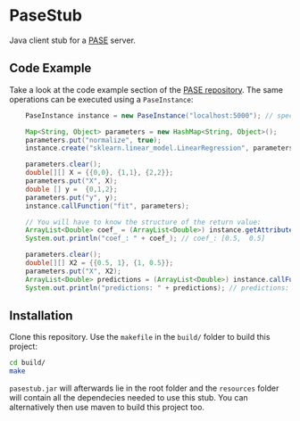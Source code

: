 # PaseStub

Java client stub for a [PASE](https://github.com/aminfa/Pase) server.

## Code Example

Take a look at the code example section of the [PASE repository](https://github.com/aminfa/Pase).
The same operations can be executed using a `PaseInstance`:

```java
    PaseInstance instance = new PaseInstance("localhost:5000"); // specify host

    Map<String, Object> parameters = new HashMap<String, Object>();
    parameters.put("normalize", true);
    instance.create("sklearn.linear_model.LinearRegression", parameters);

    parameters.clear();
    double[][] X = {{0,0}, {1,1}, {2,2}};
    parameters.put("X", X);
    double [] y =  {0,1,2};
    parameters.put("y", y);
    instance.callFunction("fit", parameters);

    // You will have to know the structure of the return value:
    ArrayList<Double> coef_ = (ArrayList<Double>) instance.getAttribute("coef_");
    System.out.println("coef_: " + coef_); // coef_: [0.5,  0.5] 

    parameters.clear();
    double[][] X2 = {{0.5, 1}, {1, 0.5}};
    parameters.put("X", X2);
    ArrayList<Double> predictions = (ArrayList<Double>) instance.callFunction("predict", parameters);
    System.out.println("predictions: " + predictions); // predictions: [0.75,  0.75] 
```

## Installation

Clone this repository. Use the `makefile` in the `build/` folder to build this project:

```bash
cd build/
make
``` 

`pasestub.jar` will afterwards lie in the root folder and the `resources` folder will contain all the dependecies needed to use this stub.
You can alternatively then use maven to build this project too.